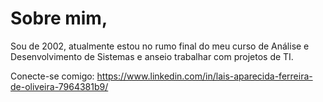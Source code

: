 
# Sobre mim, 

Sou de 2002, atualmente estou no rumo final do meu curso de Análise e Desenvolvimento de Sistemas e anseio trabalhar com projetos de TI.

Conecte-se comigo: https://www.linkedin.com/in/lais-aparecida-ferreira-de-oliveira-7964381b9/

